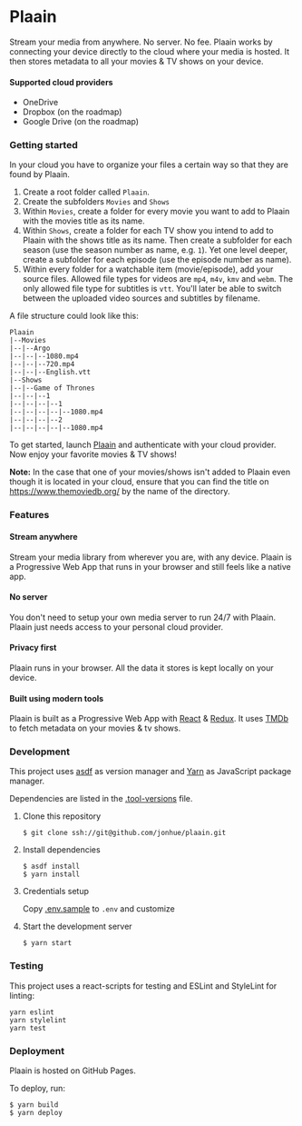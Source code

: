 # Plaain

Stream your media from anywhere. No server. No fee. Plaain works by connecting your device directly to the cloud where your media is hosted. It then stores metadata to all your movies & TV shows on your device.

#### Supported cloud providers

* OneDrive
* Dropbox (on the roadmap)
* Google Drive (on the roadmap)

### Getting started

In your cloud you have to organize your files a certain way so that they are found by Plaain.
1. Create a root folder called `Plaain`.
2. Create the subfolders `Movies` and `Shows`
3. Within `Movies`, create a folder for every movie you want to add to Plaain with the movies title as its name.
4. Within `Shows`, create a folder for each TV show you intend to add to Plaain with the shows title as its name. Then create a subfolder for each season (use the season number as name, e.g. `1`). Yet one level deeper, create a subfolder for each episode (use the episode number as name).
5. Within every folder for a watchable item (movie/episode), add your source files. Allowed file types for videos are `mp4`, `m4v`, `kmv` and `webm`. The only allowed file type for subtitles is `vtt`. You'll later be able to switch between the uploaded video sources and subtitles by filename.

A file structure could look like this:

```
Plaain
|--Movies
|--|--Argo
|--|--|--1080.mp4
|--|--|--720.mp4
|--|--|--English.vtt
|--Shows
|--|--Game of Thrones
|--|--|--1
|--|--|--|--1
|--|--|--|--|--1080.mp4
|--|--|--|--2
|--|--|--|--|--1080.mp4
```

To get started, launch [Plaain](https://jonhue.github.io/plaain) and authenticate with your cloud provider.
Now enjoy your favorite movies & TV shows!

**Note:** In the case that one of your movies/shows isn't added to Plaain even though it is located in your cloud, ensure that you can find the title on https://www.themoviedb.org/ by the name of the directory.

### Features

#### Stream anywhere

Stream your media library from wherever you are, with any device. Plaain is a Progressive Web App that runs in your browser and still feels like a native app.

#### No server

You don't need to setup your own media server to run 24/7 with Plaain. Plaain just needs access to your personal cloud provider.

#### Privacy first

Plaain runs in your browser. All the data it stores is kept locally on your device.

#### Built using modern tools

Plaain is built as a Progressive Web App with [React](https://reactjs.org/) & [Redux](https://redux.js.org/). It uses [TMDb](https://www.themoviedb.org/) to fetch metadata on your movies & tv shows.

### Development

This project uses [asdf](https://github.com/asdf-vm/asdf) as version manager and [Yarn](https://github.com/yarnpkg/yarn) as JavaScript package manager.

Dependencies are listed in the [.tool-versions](.tool-versions) file.

1. Clone this repository

    `$ git clone ssh://git@github.com/jonhue/plaain.git`

2. Install dependencies

    ```
    $ asdf install
    $ yarn install
    ```

3. Credentials setup

    Copy [.env.sample](.env.sample) to `.env` and customize

4. Start the development server

    `$ yarn start`

### Testing

This project uses a react-scripts for testing and ESLint and StyleLint for linting:

```
yarn eslint
yarn stylelint
yarn test
```

### Deployment

Plaain is hosted on GitHub Pages.

To deploy, run:

```
$ yarn build
$ yarn deploy
```
